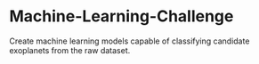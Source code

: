 # Machine-Learning-Challenge
Create machine learning models capable of classifying candidate exoplanets from the raw dataset.

